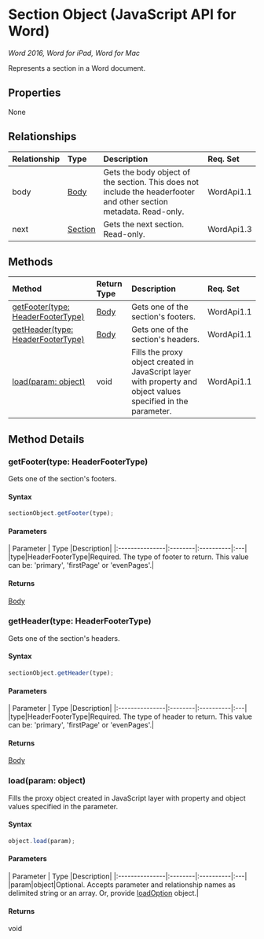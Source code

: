 # Section Object (JavaScript API for Word)

_Word 2016, Word for iPad, Word for Mac_

Represents a section in a Word document.

## Properties

None

## Relationships
| Relationship | Type	|Description| Req. Set|
|:---------------|:--------|:----------|:----|
|body|[Body](body.md)|Gets the body object of the section. This does not include the headerfooter and other section metadata. Read-only.|WordApi1.1||
|next|[Section](section.md)|Gets the next section. Read-only.|WordApi1.3||

## Methods

| Method		   | Return Type	|Description| Req. Set|
|:---------------|:--------|:----------|:----|
|[getFooter(type: HeaderFooterType)](#getfootertype-headerfootertype)|[Body](body.md)|Gets one of the section's footers.|WordApi1.1|
|[getHeader(type: HeaderFooterType)](#getheadertype-headerfootertype)|[Body](body.md)|Gets one of the section's headers.|WordApi1.1|
|[load(param: object)](#loadparam-object)|void|Fills the proxy object created in JavaScript layer with property and object values specified in the parameter.|WordApi1.1|

## Method Details


### getFooter(type: HeaderFooterType)
Gets one of the section's footers.

#### Syntax
```js
sectionObject.getFooter(type);
```

#### Parameters
| Parameter	   | Type	|Description|
|:---------------|:--------|:----------|:---|
|type|HeaderFooterType|Required. The type of footer to return. This value can be: 'primary', 'firstPage' or 'evenPages'.|

#### Returns
[Body](body.md)

### getHeader(type: HeaderFooterType)
Gets one of the section's headers.

#### Syntax
```js
sectionObject.getHeader(type);
```

#### Parameters
| Parameter	   | Type	|Description|
|:---------------|:--------|:----------|:---|
|type|HeaderFooterType|Required. The type of header to return. This value can be: 'primary', 'firstPage' or 'evenPages'.|

#### Returns
[Body](body.md)

### load(param: object)
Fills the proxy object created in JavaScript layer with property and object values specified in the parameter.

#### Syntax
```js
object.load(param);
```

#### Parameters
| Parameter	   | Type	|Description|
|:---------------|:--------|:----------|:---|
|param|object|Optional. Accepts parameter and relationship names as delimited string or an array. Or, provide [loadOption](loadoption.md) object.|

#### Returns
void
